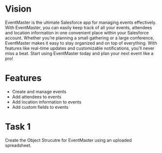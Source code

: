 # Vision
EventMaster is the ultimate Salesforce app for managing events effectively. With EventMaster, you can easily keep track of all your events, attendees and location information in one convenient place within your Salesforce account. Whether you’re planning a small gathering or a large conference, EventMaster makes it easy to stay organized and on top of everything. With features like real-time updates and customizable notifications, you’ll never miss a beat. Start using EventMaster today and plan your next event like a pro!

# Features
* Create and manage events
* Add attendees to events
* Add location information to events
* Add custom fields to events


# Task 1
Create the Object Strucutre for EventMaster using an uploaded spreadsheet.


